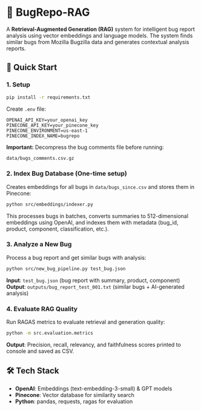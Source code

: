 # 🐛 BugRepo-RAG

A **Retrieval-Augmented Generation (RAG)** system for intelligent bug report analysis using vector embeddings and language models. The system finds similar bugs from Mozilla Bugzilla data and generates contextual analysis reports.

## 🚀 Quick Start

### 1. Setup
```bash
pip install -r requirements.txt
```

Create `.env` file:
```env
OPENAI_API_KEY=your_openai_key
PINECONE_API_KEY=your_pinecone_key
PINECONE_ENVIRONMENT=us-east-1
PINECONE_INDEX_NAME=bugrepo
```

**Important:** Decompress the bug comments file before running:
```bash
data/bugs_comments.csv.gz
```

### 2. Index Bug Database (One-time setup)
Creates embeddings for all bugs in `data/bugs_since.csv` and stores them in Pinecone:

```bash
python src/embeddings/indexer.py
```

This processes bugs in batches, converts summaries to 512-dimensional embeddings using OpenAI, and indexes them with metadata (bug_id, product, component, classification, etc.).

### 3. Analyze a New Bug
Process a bug report and get similar bugs with analysis:

```bash
python src/new_bug_pipeline.py test_bug.json
```

**Input**: `test_bug.json` (bug report with summary, product, component)  
**Output**: `outputs/bug_report_test_001.txt` (similar bugs + AI-generated analysis)

### 4. Evaluate RAG Quality
Run RAGAS metrics to evaluate retrieval and generation quality:

```bash
python -m src.evaluation.metrics
```

**Output**: Precision, recall, relevancy, and faithfulness scores printed to console and saved as CSV.

## 🛠️ Tech Stack
- **OpenAI**: Embeddings (text-embedding-3-small) & GPT models
- **Pinecone**: Vector database for similarity search  
- **Python**: pandas, requests, ragas for evaluation
